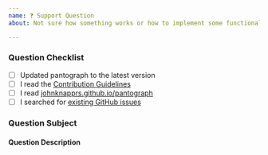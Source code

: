 ```yaml
---
name: ❓ Support Question
about: Not sure how something works or how to implement some functionality? Ask us here! (But please check the docs first 🙃)

---
```


### Question Checklist

- [ ] Updated pantograph to the latest version
- [ ] I read the [Contribution Guidelines](https://github.com/johnknapprs/pantograph/blob/master/CONTRIBUTING.md)
- [ ] I read [johnknapprs.github.io/pantograph](https://johnknapprs.github.io/pantograph)
- [ ] I searched for [existing GitHub issues](https://github.com/johnknapprs/pantograph/issues)

### Question Subject
<!-- What tool/action do you have a question about? -->
<!-- Is this a question about documentation? -->
<!-- Is this a question about a third party plugin? (If so, please go to the plugin repository first) -->

#### Question Description
<!-- Please include expected behavior and any relevant code samples with your question if possible -->